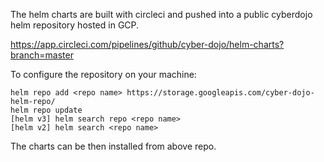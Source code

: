 The helm charts are built with circleci and pushed into a public cyberdojo helm repository hosted in GCP. 

https://app.circleci.com/pipelines/github/cyber-dojo/helm-charts?branch=master

To configure the repository on your machine:

```
helm repo add <repo name> https://storage.googleapis.com/cyber-dojo-helm-repo/
helm repo update
[helm v3] helm search repo <repo name>
[helm v2] helm search <repo name>
```
The charts can be then installed from above repo.
